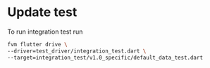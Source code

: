 # Update test

To run integration test run 
```bash
fvm flutter drive \
--driver=test_driver/integration_test.dart \
--target=integration_test/v1.0_specific/default_data_test.dart
```
